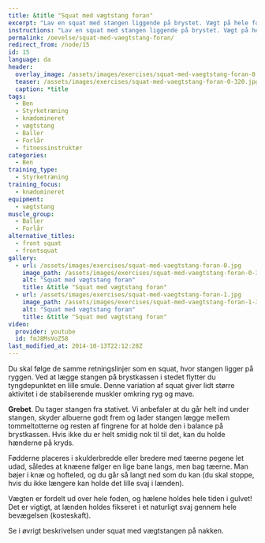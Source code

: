 ```yaml
---
title: &title "Squat med vægtstang foran"
excerpt: "Lav en squat med stangen liggende på brystet. Vægt på hele foden. Hold ryggen ret. Gå så langt ned i knæ som du kan."
instructions: "Lav en squat med stangen liggende på brystet. Vægt på hele foden. Hold ryggen ret. Gå så langt ned i knæ som du kan."
permalink: /oevelse/squat-med-vaegtstang-foran/
redirect_from: /node/15
id: 15
language: da
header:
  overlay_image: /assets/images/exercises/squat-med-vaegtstang-foran-0.jpg
  teaser: /assets/images/exercises/squat-med-vaegtstang-foran-0-320.jpg
  caption: *title
tags:
  - Ben
  - Styrketræning
  - knædomineret
  - vægtstang
  - Baller
  - Forlår
  - fitnessinstruktør
categories:
  - Ben
training_type: 
  - Styrketræning
training_focus: 
  - knædomineret
equipment:
  - vægtstang
muscle_group:
  - Baller
  - Forlår
alternative_titles:
  - front squat
  - frontsquat
gallery:
  - url: /assets/images/exercises/squat-med-vaegtstang-foran-0.jpg
    image_path: /assets/images/exercises/squat-med-vaegtstang-foran-0-320.jpg
    alt: "Squat med vægtstang foran"
    title: &title "Squat med vægtstang foran"
  - url: /assets/images/exercises/squat-med-vaegtstang-foran-1.jpg
    image_path: /assets/images/exercises/squat-med-vaegtstang-foran-1-320.jpg
    alt: "Squat med vægtstang foran"
    title: &title "Squat med vægtstang foran"
video:
  provider: youtube
  id: fmJ8MsVoZ58
last_modified_at: 2014-10-13T22:12:28Z
---
```


Du skal følge de samme retningslinjer som en squat, hvor stangen ligger på ryggen. Ved at lægge stangen på brystkassen i stedet flytter du tyngdepunktet en lille smule. Denne variation af squat giver lidt større aktivitet i de stabilserende muskler omkring ryg og mave.

**Grebet**. Du tager stangen fra stativet. Vi anbefaler at du går helt ind under stangen, skyder albuerne godt frem og lader stangen lægge mellem tommeltotterne og resten af fingrene for at holde den i balance på brystkassen. Hvis ikke du er helt smidig nok til til det, kan du holde hænderne på kryds.

Fødderne placeres i skulderbredde eller bredere med tæerne pegene let udad, således at knæene følger en lige bane langs, men bag tæerne. Man bøjer i knæ og hofteled, og du går så langt ned som du kan (du skal stoppe, hvis du ikke længere kan holde det lille svaj i lænden).

Vægten er fordelt ud over hele foden, og hælene holdes hele tiden i gulvet! Det er vigtigt, at lænden holdes fikseret i et naturligt svaj gennem hele bevægelsen (kosteskaft).

Se i øvrigt beskrivelsen under squat med vægtstangen på nakken.
